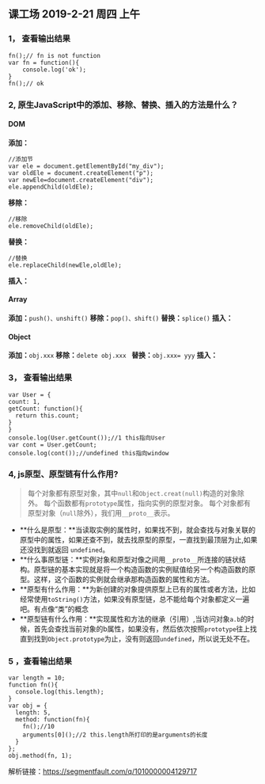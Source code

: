 ## 课工场 2019-2-21 周四 上午
### 1， 查看输出结果
```
fn();// fn is not function
var fn = function(){
    console.log('ok');
}
fn();// ok
```
### 2, 原生JavaScript中的添加、移除、替换、插入的方法是什么？

#### DOM
**添加：**
```
//添加节
var ele = document.getElementById("my_div");
var oldEle = document.createElement("p");
var newEle=document.createElement("div");
ele.appendChild(oldEle);
```
**移除：**
```
//移除
ele.removeChild(oldEle);
```
**替换：**
```
//替换
ele.replaceChild(newEle,oldEle);
```
**插入：**
#### Array
**添加：**`push()、unshift()`
**移除：**`pop()、shift()`
**替换：**`splice()`
**插入：**
#### Object
**添加：**`obj.xxx`
**移除：**`delete obj.xxx `
**替换：**`obj.xxx= yyy`
**插入：**
### 3， 查看输出结果
  ```
var User = {
  count: 1,
  getCount: function(){
    return this.count;
  }
}
console.log(User.getCount());//1 this指向User
var cont = User.getCount;
console.log(cont());//undefined this指向window
```
### 4, js原型、原型链有什么作用?

>每个对象都有原型对象，其中`null`和`Object.creat(null)`构造的对象除外。
每个函数都有`prototype`属性，指向实例的原型对象。
每个对象都有原型对象（`null`除外），我们用`__proto__`表示。
- **什么是原型：**当读取实例的属性时，如果找不到，就会查找与对象关联的原型中的属性，如果还查不到，就去找原型的原型，一直找到最顶层为止,如果还没找到就返回 `undefined`。
- **什么事原型链：**实例对象和原型对像之间用`__proto__`所连接的链状结构。原型链的基本实现就是将一个构造函数的实例赋值给另一个构造函数的原型。这样，这个函数的实例就会继承那构造函数的属性和方法。
- **原型有什么作用：**为新创建的对象提供原型上已有的属性或者方法，比如经常使用`toString()`方法，如果没有原型链，总不能给每个对象都定义一遍吧。有点像“类”的概念
- **原型链有什么作用：**实现属性和方法的继承（引用）,当访问对象`a.b`的时候，首先会查找当前对象的b属性，如果没有，然后依次按照`prototype`往上找直到找到`Object.prototype`为止，没有则返回`undefined`，所以说无处不在。

### 5 ，查看输出结果
```
var length = 10;
function fn(){
  console.log(this.length);
}
var obj = {
  length: 5,
  method: function(fn){
    fn();//10
    arguments[0]();//2 this.length所打印的是arguments的长度
  }
};
obj.method(fn, 1);
```
解析链接：https://segmentfault.com/q/1010000004129717
